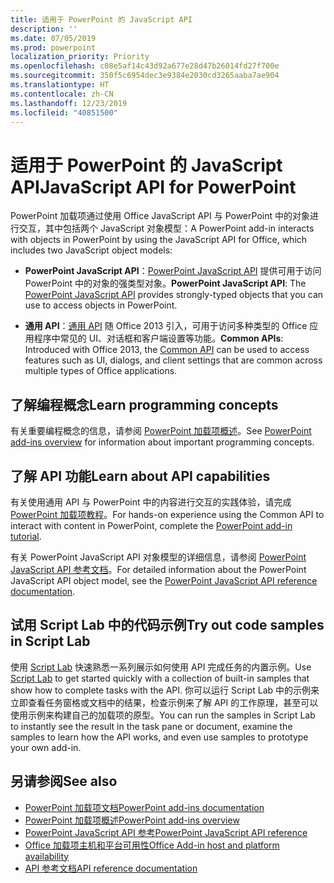 ```yaml
---
title: 适用于 PowerPoint 的 JavaScript API
description: ''
ms.date: 07/05/2019
ms.prod: powerpoint
localization_priority: Priority
ms.openlocfilehash: c08e5af14c43d92a677e28d47b26014fd27f700e
ms.sourcegitcommit: 350f5c6954dec3e9384e2030cd3265aaba7ae904
ms.translationtype: HT
ms.contentlocale: zh-CN
ms.lasthandoff: 12/23/2019
ms.locfileid: "40851500"
---
```

# <a name="javascript-api-for-powerpoint"></a><span data-ttu-id="5e5f1-102">适用于 PowerPoint 的 JavaScript API</span><span class="sxs-lookup"><span data-stu-id="5e5f1-102">JavaScript API for PowerPoint</span></span>

<span data-ttu-id="5e5f1-103">PowerPoint 加载项通过使用 Office JavaScript API 与 PowerPoint 中的对象进行交互，其中包括两个 JavaScript 对象模型：</span><span class="sxs-lookup"><span data-stu-id="5e5f1-103">A PowerPoint add-in interacts with objects in PowerPoint by using the JavaScript API for Office, which includes two JavaScript object models:</span></span>

* <span data-ttu-id="5e5f1-104">**PowerPoint JavaScript API**：[PowerPoint JavaScript API](/javascript/api/powerpoint) 提供可用于访问 PowerPoint 中的对象的强类型对象。</span><span class="sxs-lookup"><span data-stu-id="5e5f1-104">**PowerPoint JavaScript API**: The [PowerPoint JavaScript API](/javascript/api/powerpoint) provides strongly-typed objects that you can use to access objects in PowerPoint.</span></span>

* <span data-ttu-id="5e5f1-105">**通用 API**：[通用 API](/javascript/api/office) 随 Office 2013 引入，可用于访问多种类型的 Office 应用程序中常见的 UI、对话框和客户端设置等功能。</span><span class="sxs-lookup"><span data-stu-id="5e5f1-105">**Common APIs**: Introduced with Office 2013, the [Common API](/javascript/api/office) can be used to access features such as UI, dialogs, and client settings that are common across multiple types of Office applications.</span></span>

## <a name="learn-programming-concepts"></a><span data-ttu-id="5e5f1-106">了解编程概念</span><span class="sxs-lookup"><span data-stu-id="5e5f1-106">Learn programming concepts</span></span>

<span data-ttu-id="5e5f1-107">有关重要编程概念的信息，请参阅 [PowerPoint 加载项概述](../../powerpoint/powerpoint-add-ins.md)。</span><span class="sxs-lookup"><span data-stu-id="5e5f1-107">See [PowerPoint add-ins overview](../../powerpoint/powerpoint-add-ins.md) for information about important programming concepts.</span></span>

## <a name="learn-about-api-capabilities"></a><span data-ttu-id="5e5f1-108">了解 API 功能</span><span class="sxs-lookup"><span data-stu-id="5e5f1-108">Learn about API capabilities</span></span>

<span data-ttu-id="5e5f1-109">有关使用通用 API 与 PowerPoint 中的内容进行交互的实践体验，请完成 [PowerPoint 加载项教程](../../tutorials/powerpoint-tutorial.md)。</span><span class="sxs-lookup"><span data-stu-id="5e5f1-109">For hands-on experience using the Common API to interact with content in PowerPoint, complete the [PowerPoint add-in tutorial](../../tutorials/powerpoint-tutorial.md).</span></span>

<span data-ttu-id="5e5f1-110">有关 PowerPoint JavaScript API 对象模型的详细信息，请参阅 [PowerPoint JavaScript API 参考文档](/javascript/api/powerpoint)。</span><span class="sxs-lookup"><span data-stu-id="5e5f1-110">For detailed information about the PowerPoint JavaScript API object model, see the [PowerPoint JavaScript API reference documentation](/javascript/api/powerpoint).</span></span>

## <a name="try-out-code-samples-in-script-lab"></a><span data-ttu-id="5e5f1-111">试用 Script Lab 中的代码示例</span><span class="sxs-lookup"><span data-stu-id="5e5f1-111">Try out code samples in Script Lab</span></span>

<span data-ttu-id="5e5f1-112">使用 [Script Lab](../../overview/explore-with-script-lab.md) 快速熟悉一系列展示如何使用 API 完成任务的内置示例。</span><span class="sxs-lookup"><span data-stu-id="5e5f1-112">Use [Script Lab](../../overview/explore-with-script-lab.md) to get started quickly with a collection of built-in samples that show how to complete tasks with the API.</span></span> <span data-ttu-id="5e5f1-113">你可以运行 Script Lab 中的示例来立即查看任务窗格或文档中的结果，检查示例来了解 API 的工作原理，甚至可以使用示例来构建自己的加载项的原型。</span><span class="sxs-lookup"><span data-stu-id="5e5f1-113">You can run the samples in Script Lab to instantly see the result in the task pane or document, examine the samples to learn how the API works, and even use samples to prototype your own add-in.</span></span>

## <a name="see-also"></a><span data-ttu-id="5e5f1-114">另请参阅</span><span class="sxs-lookup"><span data-stu-id="5e5f1-114">See also</span></span>

- [<span data-ttu-id="5e5f1-115">PowerPoint 加载项文档</span><span class="sxs-lookup"><span data-stu-id="5e5f1-115">PowerPoint add-ins documentation</span></span>](../../powerpoint/index.md)
- [<span data-ttu-id="5e5f1-116">PowerPoint 加载项概述</span><span class="sxs-lookup"><span data-stu-id="5e5f1-116">PowerPoint add-ins overview</span></span>](../../powerpoint/powerpoint-add-ins.md)
- [<span data-ttu-id="5e5f1-117">PowerPoint JavaScript API 参考</span><span class="sxs-lookup"><span data-stu-id="5e5f1-117">PowerPoint JavaScript API reference</span></span>](/javascript/api/powerpoint)
- [<span data-ttu-id="5e5f1-118">Office 加载项主机和平台可用性</span><span class="sxs-lookup"><span data-stu-id="5e5f1-118">Office Add-in host and platform availability</span></span>](../../overview/office-add-in-availability.md)
- [<span data-ttu-id="5e5f1-119">API 参考文档</span><span class="sxs-lookup"><span data-stu-id="5e5f1-119">API reference documentation</span></span>](../javascript-api-for-office.md)
